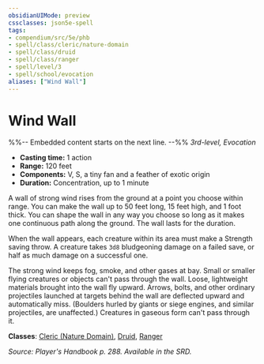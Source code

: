 ```yaml
---
obsidianUIMode: preview
cssclasses: json5e-spell
tags:
- compendium/src/5e/phb
- spell/class/cleric/nature-domain
- spell/class/druid
- spell/class/ranger
- spell/level/3
- spell/school/evocation
aliases: ["Wind Wall"]
---
```

# Wind Wall
%%-- Embedded content starts on the next line. --%%
*3rd-level, Evocation*  

- **Casting time:** 1 action
- **Range:** 120 feet
- **Components:** V, S, a tiny fan and a feather of exotic origin
- **Duration:** Concentration, up to 1 minute

A wall of strong wind rises from the ground at a point you choose within range. You can make the wall up to 50 feet long, 15 feet high, and 1 foot thick. You can shape the wall in any way you choose so long as it makes one continuous path along the ground. The wall lasts for the duration.

When the wall appears, each creature within its area must make a Strength saving throw. A creature takes `3d8` bludgeoning damage on a failed save, or half as much damage on a successful one.

The strong wind keeps fog, smoke, and other gases at bay. Small or smaller flying creatures or objects can't pass through the wall. Loose, lightweight materials brought into the wall fly upward. Arrows, bolts, and other ordinary projectiles launched at targets behind the wall are deflected upward and automatically miss. (Boulders hurled by giants or siege engines, and similar projectiles, are unaffected.) Creatures in gaseous form can't pass through it.

**Classes**: [Cleric (Nature Domain)](cleric-nature-domain.md), [Druid](z_published%20files/2.%20Mechanics/compendium/classes/druid.md), [Ranger](ranger.md)

*Source: Player's Handbook p. 288. Available in the SRD.*